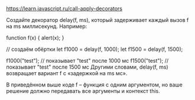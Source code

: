 https://learn.javascript.ru/call-apply-decorators

Создайте декоратор delay(f, ms), который задерживает каждый вызов f на ms миллисекунд. Например:

function f(x) {
alert(x);
}

// создаём обёртки
let f1000 = delay(f, 1000);
let f1500 = delay(f, 1500);

f1000("test"); // показывает "test" после 1000 мс
f1500("test"); // показывает "test" после 1500 мс
Другими словами, delay(f, ms) возвращает вариант f с «задержкой на ms мс».

В приведённом выше коде f – функция с одним аргументом, но ваше решение должно передавать все аргументы и контекст this.